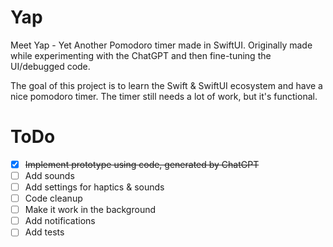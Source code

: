 # Yap
Meet Yap - Yet Another Pomodoro timer made in SwiftUI. Originally made while experimenting with the ChatGPT and then fine-tuning the UI/debugged code.

The goal of this project is to learn the Swift & SwiftUI ecosystem and have a nice pomodoro timer. The timer still needs a lot of work, but it's functional.

# ToDo
- [x] ~~Implement prototype using code, generated by ChatGPT~~
- [ ] Add sounds
- [ ] Add settings for haptics & sounds
- [ ] Code cleanup
- [ ] Make it work in the background
- [ ] Add notifications
- [ ] Add tests